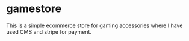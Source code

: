 # gamestore
This is a simple ecommerce store for gaming accessories where I have used CMS and stripe for payment.
